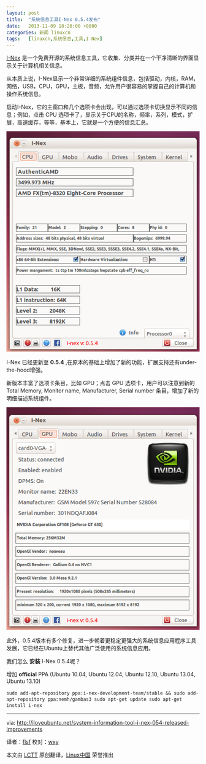 ```yaml
---
layout: post
title:	"系统信息工具I-Nex 0.5.4发布"
date:	2013-11-09 18:20:00 +0800 
categories:	新闻 linuxcn 
tags:	[linuxcn,系统信息,工具,I-Nex]
---
```



[I-Nex](https://launchpad.net/i-nex) 是一个免费开源的系统信息工具，它收集、分类并在一个干净清晰的界面显示关于计算机相关信息。


从本质上说，I-Nex显示一个非常详细的系统组件信息，包括驱动，内核，RAM，网络，USB，CPU，GPU，主板，音频，允许用户很容易的掌握自己的计算机和操作系统信息。


启动I-Nex，它的主窗口和几个选项卡会出现，可以通过选项卡切换显示不同的信息；例如，点击 CPU 选项卡了，显示关于CPU的名称，频率，系列，模式，扩展，高速缓存，等等，基本上，它就是一个方便的信息汇总。


![](/Asserts/Images/album/201311/09/172128323g73707xtqa23e.png)


I-Nex 已经更新至 **0.5.4** ,在原本的基础上增加了新的功能，扩展支持还有under-the-hood增强。


新版本丰富了选项卡条目，比如 GPU；点击 GPU 选项卡，用户可以注意到新的 Total Memory, Monitor name, Manufacturer, Serial number 条目，增加了新的明细描述系统组件。


![](/Asserts/Images/album/201311/09/172129jo2i7qc2dmrc3c22.png)


此外，0.5.4版本有多个修复，进一步朝着更稳定更强大的系统信息应用程序工具发展，它已经在Ubuntu上替代其他广泛使用的系统信息应用。


我们怎么 **安装** I-Nex 0.5.4呢？


增加 **official** PPA (Ubuntu 10.04, Ubuntu 12.04, Ubuntu 12.10, Ubuntu 13.04, Ubuntu 13.10)



```
sudo add-apt-repository ppa:i-nex-development-team/stable && sudo add-apt-repository ppa:nemh/gambas3 sudo apt-get update sudo apt-get install i-nex 
```



---


via: <http://iloveubuntu.net/system-information-tool-i-nex-054-released-improvements>


译者：[flsf](https://github.com/flsf) 校对：[wxy](https://github.com/wxy)


本文由 [LCTT](https://github.com/LCTT/TranslateProject) 原创翻译，[Linux中国](http://linux.cn/) 荣誉推出
